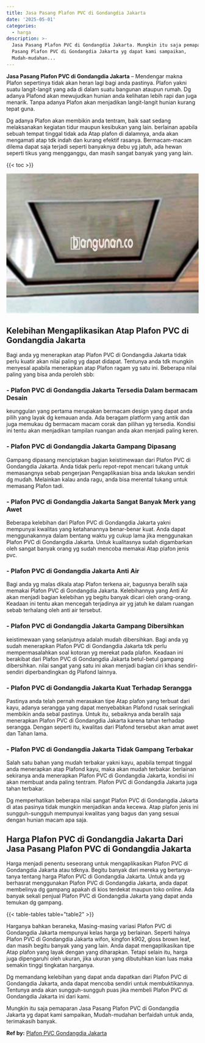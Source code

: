 ```yaml
---
title: Jasa Pasang Plafon PVC di Gondangdia Jakarta
date: '2025-05-01'
categories:
  - harga
description: >-
  Jasa Pasang Plafon PVC di Gondangdia Jakarta. Mungkin itu saja pemaparan Jasa
  Pasang Plafon PVC di Gondangdia Jakarta yg dapat kami sampaikan,
  Mudah-mudahan...
---
```


**Jasa Pasang Plafon PVC di Gondangdia Jakarta** – Mendengar makna Plafon sepertinya tidak akan heran lagi bagi anda pastinya. Plafon yakni suatu langit-langit yang ada di dalam suatu bangunan ataupun rumah. Dg adanya Plafond akan mewujudkan hunian anda kelihatan lebih rapi dan juga menarik. Tanpa adanya Plafon akan menjadikan langit-langit hunian kurang tepat guna.

Dg adanya Plafon akan membikin anda tentram, baik saat sedang melaksanakan kegiatan tidur maupun kesibukan yang lain. berlainan apabila sebuah tempat tinggal tidak ada Atap plafon di dalamnya, anda akan mengamati atap tdk indah dan kurang efektif rasanya. Bermacam-macam dilema dapat saja terjadi seperti banyaknya debu yg jatuh, ada hewan seperti tikus yang mengganggu, dan masih sangat banyak yang yang lain.

{{< toc >}}

![Jasa Pasang Plafon PVC di Gondangdia Jakarta](/images/flafond-pvc-murah14.png)

## Kelebihan Mengaplikasikan Atap Plafon PVC di Gondangdia Jakarta

Bagi anda yg menerapkan atap Plafon PVC di Gondangdia Jakarta tidak perlu kuatir akan nilai paling yg dapat didapat. Tentunya anda tdk mungkin menyesal apabila menerapkan atap Plafon ragam yg satu ini. Beberapa nilai paling yang bisa anda peroleh sbb:

### \- Plafon PVC di Gondangdia Jakarta Tersedia Dalam bermacam Desain

keunggulan yang pertama merupakan bermacam design yang dapat anda pilih yang layak dg kemauan anda. Ada beragam platform yang antik dan juga memukau dg bermacam macam corak dan pilihan yg tersedia. Kondisi ini tentu akan menjadikan tampilan ruangan anda akan menjadi paling keren.

### \- Plafon PVC di Gondangdia Jakarta Gampang Dipasang

Gampang dipasang menciptakan bagian keistimewaan dari Plafon PVC di Gondangdia Jakarta. Anda tidak perlu repot-repot mencari tukang untuk memasangnya sebab pengerjaan Pengaplikasian bisa anda lakukan sendiri dg mudah. Melainkan kalau anda ragu, anda bisa merental tukang untuk memasang Plafon tadi.

### \- Plafon PVC di Gondangdia Jakarta Sangat Banyak Merk yang Awet

Beberapa kelebihan dari Plafon PVC di Gondangdia Jakarta yakni mempunyai kwalitas yang ketahanannya benar-benar kuat. Anda dapat menggunakannya dalam bentang waktu yg cukup lama jika menggunakan Plafon PVC di Gondangdia Jakarta. Untuk kualitasnya sudah digambarkan oleh sangat banyak orang yg sudah mencoba memakai Atap plafon jenis pvc.

### \- Plafon PVC di Gondangdia Jakarta Anti Air

Bagi anda yg malas dikala atap Plafon terkena air, bagusnya beralih saja memakai Plafon PVC di Gondangdia Jakarta. Kelebihannya yang Anti Air akan menjadi bagian kelebihan yg begitu banyak dicari oleh orang-orang. Keadaan ini tentu akan mencegah terjadinya air yg jatuh ke dalam ruangan sebab terhalang oleh anti air tersebut.

### \- Plafon PVC di Gondangdia Jakarta Gampang Dibersihkan

keistimewaan yang selanjutnya adalah mudah dibersihkan. Bagi anda yg sudah menerapkan Plafon PVC di Gondangdia Jakarta tdk perlu mempermasalahkan soal kotoran yg merekat pada plafon. Keadaan ini berakibat dari Plafon PVC di Gondangdia Jakarta betul-betul gampang dibersihkan. nilai sangat yang satu ini akan menjadi bagian ciri khas sendiri-sendiri diperbandingkan dg Plafond lainnya.

### \- Plafon PVC di Gondangdia Jakarta Kuat Terhadap Serangga

Pastinya anda telah pernah merasakan tipe Atap plafon yang terbuat dari kayu, adanya serangga yang dapat menyebabkan Plafond rusak seringkali membikin anda sebal pastinya. Untuk itu, sebaiknya anda beralih saja menerapkan Plafon PVC di Gondangdia Jakarta karena tahan terhadap serangga. Dengan seperti itu, kwalitas dari Plafond tersebut akan amat awet dan Tahan lama.

### \- Plafon PVC di Gondangdia Jakarta Tidak Gampang Terbakar

Salah satu bahan yang mudah terbakar yakni kayu, apabila tempat tinggal anda menerapkan atap Plafond kayu, maka akan mudah terbakar. berlainan sekiranya anda menerapkan Plafon PVC di Gondangdia Jakarta, kondisi ini akan membuat anda paling tentram. Plafon PVC di Gondangdia Jakarta juga tahan terbakar.

Dg memperhatikan beberapa nilai sangat Plafon PVC di Gondangdia Jakarta di atas pasinya tidak mungkin menjadikan anda kecewa. Atap plafon jenis ini sungguh-sungguh mempunyai kwalitas yang bagus dan yang sesuai dengan hunian macam apa saja.

## Harga Plafon PVC di Gondangdia Jakarta Dari Jasa Pasang Plafon PVC di Gondangdia Jakarta

Harga menjadi penentu seseorang untuk mengaplikasikan Plafon PVC di Gondangdia Jakarta atau tdknya. Begitu banyak dari mereka yg bertanya-tanya tentang harga Plafon PVC di Gondangdia Jakarta. Untuk anda yg berhasrat menggunakan Plafon PVC di Gondangdia Jakarta, anda dapat membelinya dg gampang apakah di kios terdekat maupun toko online. Ada banyak sekali penjual Plafon PVC di Gondangdia Jakarta yang dapat anda temukan dg gampang.

{{< table-tables table="table2" >}}

Harganya bahkan beraneka, Masing-masing variasi Plafon PVC di Gondangdia Jakarta mempunyai kelas harga yg berlainan. Seperti halnya Plafon PVC di Gondangdia Jakarta wifon, kingfon k902, gloss brown leaf, dan masih begitu banyak yang yang lain. Anda dapat mengaplikasikan tipe Atap plafon yang layak dengan yang diharapkan. Tetapi selain itu, harga juga dipengaruhi oleh ukuran, jika ukuran yang dibutuhkan kian luas maka semakin tinggi tingkatan harganya.

Dg memandang kelebihan yang dapat anda dapatkan dari Plafon PVC di Gondangdia Jakarta, anda dapat mencoba sendiri untuk membuktikannya. Tentunya anda akan sungguh-sungguh puas jika membeli Plafon PVC di Gondangdia Jakarta ini dari kami.

Mungkin itu saja pemaparan Jasa Pasang Plafon PVC di Gondangdia Jakarta yg dapat kami sampaikan, Mudah-mudahan berfaidah untuk anda, terimakasih banyak.

**Ref by:** [Plafon PVC Gondangdia Jakarta](https://id.wikipedia.org/wiki/Plafon)
